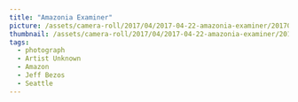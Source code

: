 ```yaml
---
title: "Amazonia Examiner"
picture: /assets/camera-roll/2017/04/2017-04-22-amazonia-examiner/20170422_024213084_iOS.jpg
thumbnail: /assets/camera-roll/2017/04/2017-04-22-amazonia-examiner/20170422_024213084_iOS-thumbnail.jpg
tags:
  - photograph
  - Artist Unknown
  - Amazon
  - Jeff Bezos
  - Seattle
---
```


